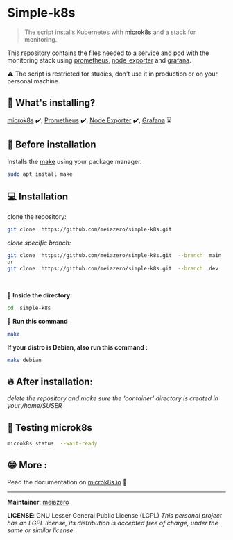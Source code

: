 # Simple-k8s
  

> The script installs  Kubernetes with [microk8s](https://microk8s.io/#install-microk8s) and a stack for monitoring. 
 
This repository contains the files needed to a service and pod with the  monitoring stack using  [prometheus](https://prometheus.io/docs/introduction/overview/), [node_exporter](https://prometheus.io/docs/guides/node-exporter/) and [grafana](https://grafana.com/docs/grafana/latest/installation/debian/).

:warning: The script is restricted for studies, don't use it in production or on your personal machine.

## **:pencil: What's installing?** 
[microk8s](https://microk8s.io/#install-microk8s) :heavy_check_mark:,
[Prometheus](https://prometheus.io/docs/introduction/overview/) :heavy_check_mark:,
[Node Exporter](https://prometheus.io/docs/guides/node-exporter/) :heavy_check_mark:,
[Grafana](https://grafana.com/docs/grafana/latest/installation/debian/) :hourglass:

## **:pushpin: Before installation**
Installs the [make](https://www.gnu.org/software/make/) using your  package manager.
```bash
sudo apt install make
```

## **:computer: Installation** 
clone the repository: 
```bash
git clone  https://github.com/meiazero/simple-k8s.git
```

*clone specific branch:*
```bash
git clone  https://github.com/meiazero/simple-k8s.git  --branch  main
or
git clone  https://github.com/meiazero/simple-k8s.git  --branch  dev
```
<br/>

**:file_folder: Inside the directory:**
```bash
cd  simple-k8s
```
**:running: Run this command**
```bash
make
```
**If your distro is Debian, also run this command :**
```bash
make debian
```

## **:fire: After installation:** 
_delete the repository and make sure the 'container' directory is created in your /home/$USER_

## **:pray: Testing microk8s** 
```bash
microk8s status  --wait-ready
```

## **:grin: More :**
Read the documentation on [microk8s.io](https://microk8s.io/docs) :book:
<hr/>

**Maintainer**: [meiazero](https://github.com/meiazero)

**LICENSE**: GNU Lesser General Public License (LGPL)
*This personal project has an LGPL license, its distribution is accepted free of charge, under the same or similar license.* 
 
